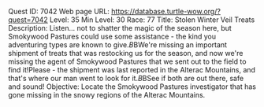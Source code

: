 Quest ID: 7042
Web page URL: https://database.turtle-wow.org/?quest=7042
Level: 35
Min Level: 30
Race: 77
Title: Stolen Winter Veil Treats
Description: Listen... not to shatter the magic of the season here, but Smokywood Pastures could use some assistance - the kind you adventuring types are known to give.$B$BWe're missing an important shipment of treats that was restocking us for the season, and now we're missing the agent of Smokywood Pastures that we sent out to the field to find it!Please - the shipment was last reported in the Alterac Mountains, and that's where our man went to look for it.$B$BSee if both are out there, safe and sound!
Objective: Locate the Smokywood Pastures investigator that has gone missing in the snowy regions of the Alterac Mountains.
